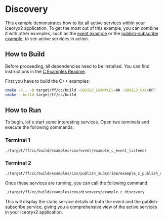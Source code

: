 # Discovery

This example demonstrates how to list all active services within your iceoryx2
application. To get the most out of this example, you can combine it with other
examples, such as the [event example](../event/) or the
[publish-subscribe example](../publish_subscribe/), to see active services in
action.

## How to Build

Before proceeding, all dependencies need to be installed. You can find
instructions in the [C Examples Readme](../README.md).

First you have to build the C++ examples:

```sh
cmake -S . -B target/ff/cc/build -DBUILD_EXAMPLES=ON -DBUILD_CXX=OFF
cmake --build target/ff/cc/build
```

## How to Run

To begin, let's start some interesting services. Open two terminals and execute
the following commands:

### Terminal 1

```sh
./target/ff/cc/build/examples/cxx/event/example_c_event_listener
```

### Terminal 2

```sh
./target/ff/cc/build/examples/cxx/publish_subscribe/example_c_publish_subscribe_subscriber
```

Once these services are running, you can call the following command:

```sh
./target/ff/cc/build/examples/cxx/discovery/example_c_discovery
```

This will display the static service details of both the event and the
publish-subscribe service, giving you a comprehensive view of the active
services in your iceoryx2 application.
